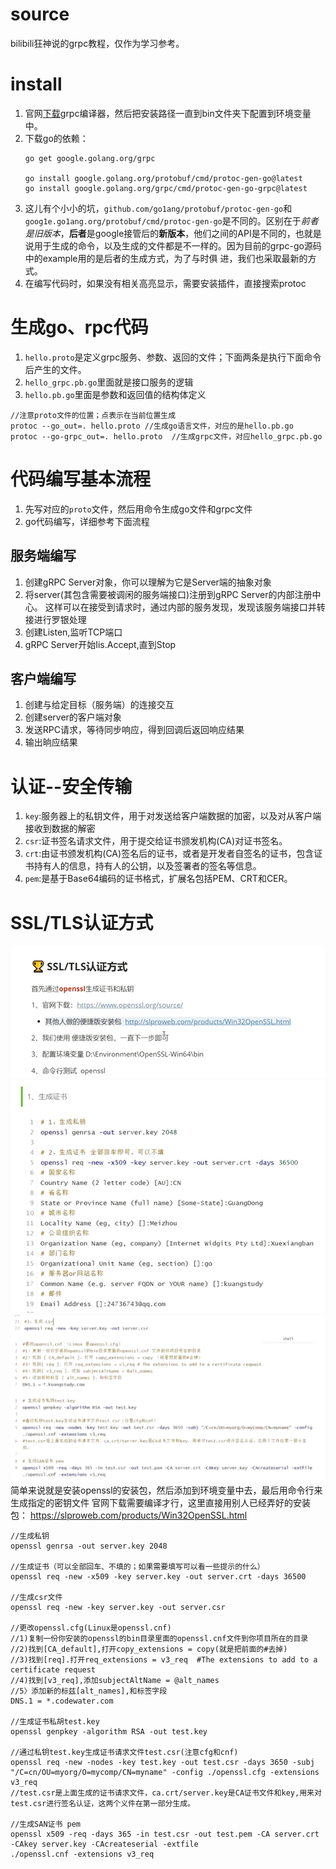 # source
bilibili狂神说的grpc教程，仅作为学习参考。

# install
1. 官网[下载](https://github.com/protocolbuffers/protobuf/releases?page=2)grpc编译器，然后把安装路径一直到bin文件夹下配置到环境变量中。
2. 下载go的依赖：
   ```
   go get google.golang.org/grpc
   
   go install google.golang.org/protobuf/cmd/protoc-gen-go@latest
   go install google.golang.org/grpc/cmd/protoc-gen-go-grpc@latest
   ```
3. 这儿有个小小的坑，`github.com/go1ang/protobuf/protoc-gen-go`和 `goog1e.go1ang.org/protobuf/cmd/protoc-gen-go`是不同的。区别在于*前者是旧版本*，**后者**是google接管后的**新版本**，他们之间的API是不同的，也就是说用于生成的命令，以及生成的文件都是不一样的。因为目前的grpc-go源码中的example用的是后者的生成方式，为了与时俱
   进，我们也采取最新的方式。
4. 在编写代码时，如果没有相关高亮显示，需要安装插件，直接搜索protoc

# 生成go、rpc代码
1. `hello.proto`是定义grpc服务、参数、返回的文件；下面两条是执行下面命令后产生的文件。
2. `hello_grpc.pb.go`里面就是接口服务的逻辑
3. `hello.pb.go`里面是参数和返回值的结构体定义
```
//注意proto文件的位置；点表示在当前位置生成
protoc --go_out=. hello.proto //生成go语言文件，对应的是hello.pb.go
protoc --go-grpc_out=. hello.proto  //生成grpc文件，对应hello_grpc.pb.go
```

# 代码编写基本流程
1. 先写对应的`proto`文件，然后用命令生成go文件和grpc文件
2. go代码编写，详细参考下面流程


## 服务端编写
1. 创建gRPC Server对象，你可以理解为它是Server端的抽象对象
2. 将server(其包含需要被调闲的服务端接口)注册到gRPC Server的内部注册中心。 这样可以在接受到请求时，通过内部的服务发现，发现该服务端接口并转接进行罗银处理
3. 创建Listen,监听TCP端口
4. gRPC Server开始Iis.Accept,直到Stop
## 客户端编写
1. 创建与给定目标（服务端）的连接交互
2. 创建server的客户端对象
3. 发送RPC请求，等待同步响应，得到回调后返回响应结果
4. 输出晌应结果

# 认证--安全传输

1. `key`:服务器上的私钥文件，用于对发送给客户端数据的加密，以及对从客户端接收到数据的解密
2. `csr`:证书签名请求文件，用于提交给证书颁发机构(CA)对证书签名。
3. `crt`:由证书颁发机构(CA)签名后的证书，或者是开发者自签名的证书，包含证书持有人的信息，持有人的公钥，以及签署者的签名等信息。
4. `pem`:是基于Base64编码的证书格式，扩展名包括PEM、CRT和CER。

# SSL/TLS认证方式
![img.png](img.png)
![img_1.png](img_1.png)
![img_2.png](img_2.png)
简单来说就是安装openssl的安装包，然后添加到环境变量中去，最后用命令行来生成指定的密钥文件
官网下载需要编译才行，这里直接用别人已经弄好的安装包：
https://slproweb.com/products/Win32OpenSSL.html

```
//生成私钥
openssl genrsa -out server.key 2048

//生成证书（可以全部回车、不填的；如果需要填写可以看一些提示的什么）
openssl req -new -x509 -key server.key -out server.crt -days 36500

//生成csr文件
openssl req -new -key server.key -out server.csr

//更改openssl.cfg(Linux是openssl.cnf)
//1)复制一份你安装的openssl的bin目录里面的openssl.cnf文件到你项目所在的目录
//2)找到[CA_default],打开copy_extensions = copy(就是把前面的#去掉)
//3)找到[req].打开req_extensions = v3_req  #The extensions to add to a certificate request
//4)找到[v3_req],添加subjectAltName = @alt_names
//5〉添加新的标兹[alt_names],和标签字段
DNS.1 = *.codewater.com

//生成证书私胡test.key
openssl genpkey -algorithm RSA -out test.key

//通过私钥test.key生成证书请求文件test.csr(注意cfg和cnf)
openssl req -new -nodes -key test.key -out test.csr -days 3650 -subj "/C=cn/OU=myorg/O=mycomp/CN=myname" -config ./openssl.cfg -extensions v3_req
//test.csr是上面生成的证书请求文件，ca.crt/server.key是CA证书文件和key,用来对test.csr进行签名认证，这两个义件在第一部分生成。

//生成SAN证书 pem
openssl x509 -req -days 365 -in test.csr -out test.pem -CA server.crt -CAkey server.key -CAcreateserial -extfile
./openssl.cnf -extensions v3_req
```

